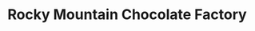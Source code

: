 ---
title: "Rocky Mountain Chocolate Factory"
url: /bend/rocky-mountain-chocolate-factory/
shop: confectionery
---
